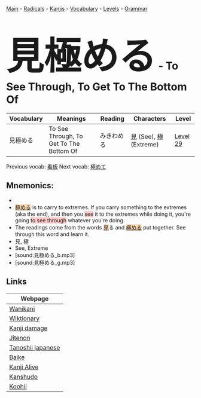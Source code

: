 <style> bigfont {font-size: 100px}</style>
[Main](../README.md) -
[Radicals](../radicals.md) -
[Kanjis](../kanjis.md) -
[Vocabulary](../vocabulary.md) -
[Levels](../levels.md) -
[Grammar](../grammar.md)
# <bigfont> 見極める</bigfont> - To See Through, To Get To The Bottom Of 

| Vocabulary | Meanings | Reading | Characters | Level |
| --- | --- | --- | --- | --- |
| 見極める | To See Through, To Get To The Bottom Of | みきわめる |  [見](../kanjis/見.md) (See), [極](../kanjis/極.md) (Extreme) | [Level 29](../levels/wk_level29.md) |

Previous vocab: [看板](看板.md) Next vocab: [極めて](極めて.md) 

## Mnemonics:

* 
* <span style="background-color:#fed8b1"> [極める](https://jisho.org/search/極める)</span> is to carry to extremes. If you carry something to the extremes (aka the end), and then you <span style="background-color:#ffcccb"> see</span> it to the extremes while doing it, you're going <span style="background-color:#ffcccb"> to see through</span> whatever you're doing.
* The readings come from the words <span style="background-color:#fed8b1"> [見](https://jisho.org/search/見)</span>る and <span style="background-color:#fed8b1"> [極める](https://jisho.org/search/極める)</span> put together. See through this word and learn it.
* 見, 極
* See, Extreme
* [sound:見極める_b.mp3]
* [sound:見極める_g.mp3]


## Links 

| Webpage |
| --- |
| [Wanikani          ](https://www.wanikani.com/kanji/見極める) |
| [Wiktionary        ](https://en.wiktionary.org/wiki/見極める) |
| [Kanji damage      ](http://www.kanjidamage.com/kanji/search?utf8=✓&q=見極める) |
| [Jitenon           ](https://jitenon.com/kanji/見極める) |
| [Tanoshii japanese ](https://www.tanoshiijapanese.com/dictionary/kanji.cfm?k=見極める) |
| [Baike             ](https://baike.baidu.com/item/見極める) |
| [Kanji Alive       ](https://app.kanjialive.com/見極める) |
| [Kanshudo          ](https://www.kanshudo.com/searchmn?q=見極める) |
| [Koohii            ](https://kanji.koohii.com/study/kanji/見極める) |

